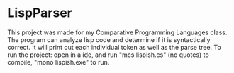 # LispParser
This project was made for my Comparative Programming Languages class. The program can analyze lisp code and determine if it is syntactically correct. It will print out each individual token as well as the parse tree.
To run the project: open in a ide, and run "mcs lispish.cs" (no quotes) to compile, "mono lispish.exe" to run.

